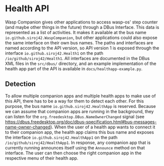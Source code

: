 # Health API

Wasp Companion gives other applications to access wasp-os' step counter (and maybe other things in the future) through a DBus Interface. This data is represented as a list of activities. It makes it available at the bus name `io.github.siroj42.WaspCompanion`, but other applications could also expose the same interface on their own bus names. The paths and interfaces are named according to the API version, so API version 1 is exposed through the interface `io.github.siroj42.Health1` on the path `/io/github/siroj42/Health1`. All interfaces are documented in the DBus XML files in the `src/dbus/` directory, and an example implementation of the health app part of the API is available in `docs/healthapp-example.py`.

## Detection

To allow multiple companion apps and multiple health apps to make use of this API, there has to be a way for them to detect each other. For this purpose, the bus name `io.github.siroj42.HealthApp` is reserved. Because we can assume that companion apps are running in the background, they can listen for the `org.freedesktop.DBus.NameOwnerChanged` signal (see <https://dbus.freedesktop.org/doc/dbus-specification.html#bus-messages-name-owner-changed>). When the user of a health app wants to connect it to their companion app, the health app claims this bus name and exposes the interface `io.github.siroj42.HealthApp1` on the path `/io/github/siroj42/HealthApp1`. In response, any companion app that is currently running announces itself using the `Announce` method on that interface. The user can then choose the right companion app in the respective menu of their health app. 